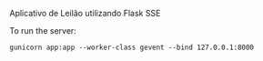 Aplicativo de Leilão utilizando Flask SSE

To run the server:
```
gunicorn app:app --worker-class gevent --bind 127.0.0.1:8000
```